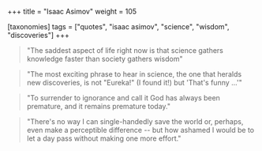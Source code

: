 +++
title = "Isaac Asimov"
weight = 105

[taxonomies]
tags = ["quotes", "isaac asimov", "science", "wisdom", "discoveries"]
+++

> "The saddest aspect of life right now is that science gathers knowledge
> faster than society gathers wisdom"

> "The most exciting phrase to hear in science, the one that heralds new
> discoveries, is not "Eureka!" (I found it!) but 'That's funny ...'"

> "To surrender to ignorance and call it God has always
> been premature, and it remains premature today."

> "There's no way I can single-handedly save the world or, perhaps, even make
> a perceptible difference -- but how ashamed I would be to let a day pass
> without making one more effort."

